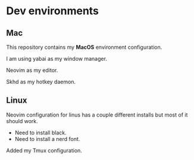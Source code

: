 # Dev environments

## Mac

This repository contains my **MacOS** environment configuration.

I am using yabai as my window manager.

Neovim as my editor.

Skhd as my hotkey daemon.

## Linux

Neovim configuration for linus has a couple different installs but most of it should work.

- Need to install black.
- Need to install a nerd font.

Added my Tmux configuration.
